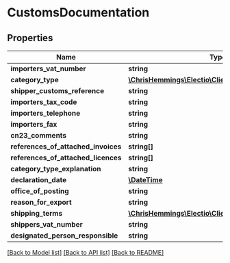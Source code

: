 # CustomsDocumentation

## Properties
Name | Type | Description | Notes
------------ | ------------- | ------------- | -------------
**importers_vat_number** | **string** |  | [optional] 
**category_type** | [**\ChrisHemmings\Electio\Client\Model\CategoryType**](CategoryType.md) |  | 
**shipper_customs_reference** | **string** |  | [optional] 
**importers_tax_code** | **string** |  | [optional] 
**importers_telephone** | **string** |  | [optional] 
**importers_fax** | **string** |  | [optional] 
**cn23_comments** | **string** |  | [optional] 
**references_of_attached_invoices** | **string[]** |  | [optional] 
**references_of_attached_licences** | **string[]** |  | [optional] 
**category_type_explanation** | **string** |  | [optional] 
**declaration_date** | [**\DateTime**](\DateTime.md) |  | 
**office_of_posting** | **string** |  | [optional] 
**reason_for_export** | **string** |  | [optional] 
**shipping_terms** | [**\ChrisHemmings\Electio\Client\Model\ShippingTerms**](ShippingTerms.md) |  | [optional] 
**shippers_vat_number** | **string** |  | [optional] 
**designated_person_responsible** | **string** |  | [optional] 

[[Back to Model list]](../README.md#documentation-for-models) [[Back to API list]](../README.md#documentation-for-api-endpoints) [[Back to README]](../README.md)


